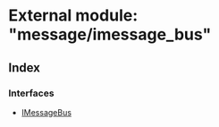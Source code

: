 
# External module: "message/imessage_bus"

## Index

### Interfaces

* [IMessageBus](../interfaces/_message_imessage_bus_.imessagebus.md)
